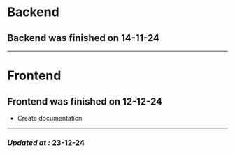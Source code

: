 # Backend

## Backend was finished on 14-11-24

---

# Frontend

## Frontend was finished on 12-12-24

- Create documentation

---

### **_Updated at :_** 23-12-24
